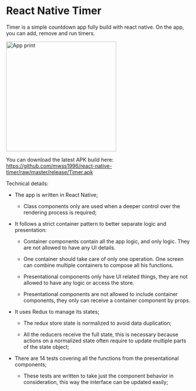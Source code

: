 
# React Native Timer

Timer is a simple countdown app fully build with react native. On the app, you can add, remove and run timers.

<img src="https://i.ibb.co/82NsYq9/Print.png" alt="App print" height="300" />

You can download the latest APK build here: https://github.com/mwss1996/react-native-timer/raw/master/release/Timer.apk


Technical details:

- The app is written in React Native;

   - Class components only are used when a deeper control over the rendering process is required;

-  It follows a strict container pattern to better separate logic and presentation:

   - Container components contain all the app logic, and only logic. They are not allowed to have any UI details.

   - One container should take care of only one operation. One screen can combine multiple containers to compose all his functions.

   - Presentational components only have UI related things, they are not allowed to have any logic or access the store.

   - Presentational components are not allowed to include container components, they only can receive a container component by props.

- It uses Redux to manage its states;

   - The redux store state is normalized to avoid data duplication;

   -  All the reducers receive the full state, this is necessary because actions on a normalized state often require to update multiple parts of the state object;

- There are 14 tests covering all the functions from the presentational components;

   - These tests are written to take just the component behavior in consideration, this way the interface can be updated easily;
